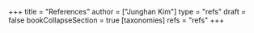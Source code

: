 +++
title = "References"
author = ["Junghan Kim"]
type = "refs"
draft = false
bookCollapseSection = true
[taxonomies]
  refs = "refs"
+++

